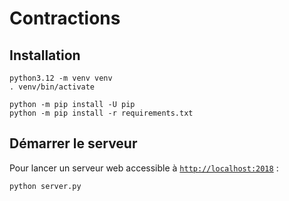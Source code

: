 # Contractions

## Installation

```shell
python3.12 -m venv venv
. venv/bin/activate
```

```shell
python -m pip install -U pip
python -m pip install -r requirements.txt
```

## Démarrer le serveur

Pour lancer un serveur web accessible à [`http://localhost:2018`](http://localhost:2018) :

```shell
python server.py
```
